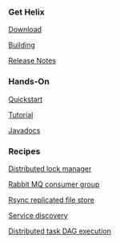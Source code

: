 <!---
Licensed to the Apache Software Foundation (ASF) under one
or more contributor license agreements.  See the NOTICE file
distributed with this work for additional information
regarding copyright ownership.  The ASF licenses this file
to you under the Apache License, Version 2.0 (the
"License"); you may not use this file except in compliance
with the License.  You may obtain a copy of the License at

  http://www.apache.org/licenses/LICENSE-2.0

Unless required by applicable law or agreed to in writing,
software distributed under the License is distributed on an
"AS IS" BASIS, WITHOUT WARRANTIES OR CONDITIONS OF ANY
KIND, either express or implied.  See the License for the
specific language governing permissions and limitations
under the License.
-->

<head>
  <title>Helix 0.6.1-incubating Documentation</title>
</head>

### Get Helix

[Download](./download.html)

[Building](./Building.html)

[Release Notes](./releasenotes/release-0.6.1-incubating.html)

### Hands-On

[Quickstart](./Quickstart.html)

[Tutorial](./Tutorial.html)

[Javadocs](http://helix.incubator.apache.org/javadocs/0.6.1-incubating/index.html)

### Recipes

[Distributed lock manager](./recipes/lock_manager.html)

[Rabbit MQ consumer group](./recipes/rabbitmq_consumer_group.html)

[Rsync replicated file store](./recipes/rsync_replicated_file_store.html)

[Service discovery](./recipes/service_discovery.html)

[Distributed task DAG execution](./recipes/task_dag_execution.html)

